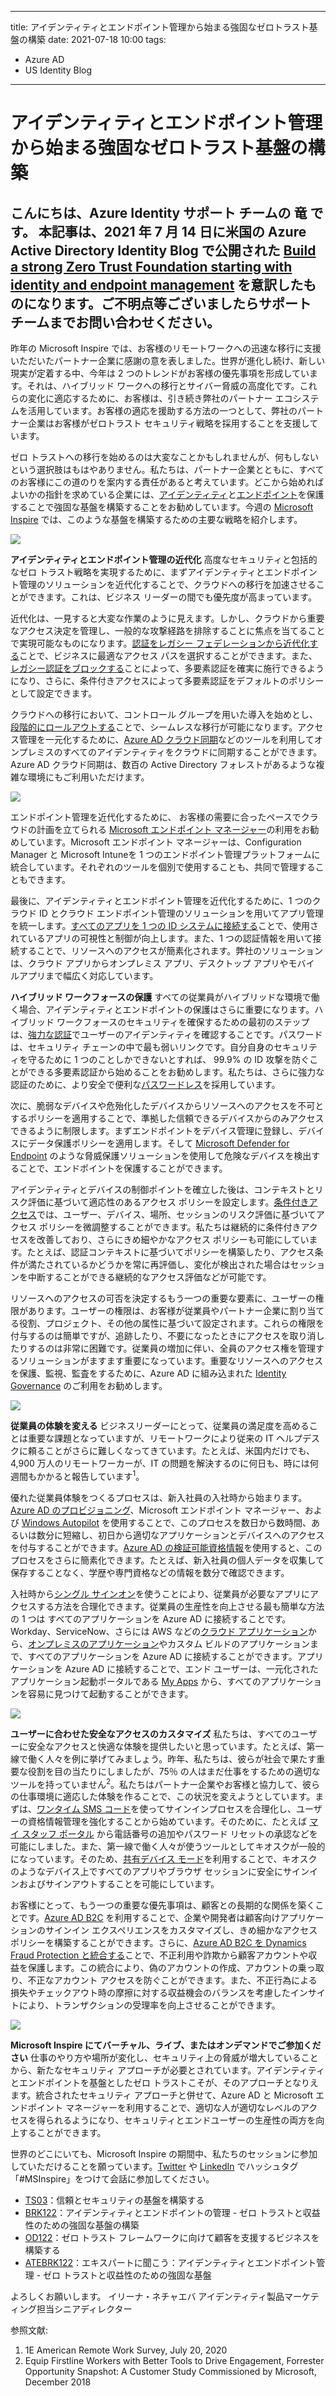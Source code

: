 
---
title: アイデンティティとエンドポイント管理から始まる強固なゼロトラスト基盤の構築
date: 2021-07-18 10:00
tags:
  - Azure AD
  - US Identity Blog
---
# アイデンティティとエンドポイント管理から始まる強固なゼロトラスト基盤の構築

こんにちは、Azure Identity サポート チームの 竜 です。
本記事は、2021 年 7 月 14 日に米国の Azure Active Directory Identity Blog で公開された [Build a strong Zero Trust Foundation starting with identity and endpoint management](https://techcommunity.microsoft.com/t5/azure-active-directory-identity/build-a-strong-zero-trust-foundation-starting-with-identity-and/ba-p/2520420) を意訳したものになります。ご不明点等ございましたらサポート チームまでお問い合わせください。
----

昨年の Microsoft Inspire では、お客様のリモートワークへの迅速な移行に支援いただいたパートナー企業に感謝の意を表しました。世界が進化し続け、新しい現実が定着する中、今年は 2 つのトレンドがお客様の優先事項を形成しています。それは、ハイブリッド ワークへの移行とサイバー脅威の高度化です。これらの変化に適応するために、お客様は、引き続き弊社のパートナー エコシステムを活用しています。お客様の適応を援助する方法の一つとして、弊社のパートナー企業はお客様がゼロトラスト セキュリティ戦略を採用することを支援しています。 

ゼロ トラストへの移行を始めるのは大変なことかもしれませんが、何もしないという選択肢はもはやありません。私たちは、パートナー企業とともに、すべてのお客様にこの道のりを案内する責任があると考えています。どこから始めればよいかの指針を求めている企業には、[アイデンティティ](https://www.microsoft.com/ja-jp/security/business/identity-access-management/azure-ad-pricing)と[エンドポイント](https://www.microsoft.com/ja-jp/security/business/microsoft-endpoint-manager)を保護することで強固な基盤を構築することをお勧めしています。今週の [Microsoft Inspire](https://myinspire.microsoft.com/home) では、このような基盤を構築するための主要な戦略を紹介します。

![](./build-a-strong-zero-trust-foundation-starting-with-identity-and-endpoint-management/01.png)



**アイデンティティとエンドポイント管理の近代化**
高度なセキュリティと包括的なゼロ トラスト戦略を実現するために、まずアイデンティティとエンドポイント管理のソリューションを近代化することで、クラウドへの移行を加速させることができます。これは、ビジネス リーダーの間でも優先度が高まっています。

近代化は、一見すると大変な作業のように見えます。しかし、クラウドから重要なアクセス決定を管理し、一般的な攻撃経路を排除することに焦点を当てることで実現可能なものになります。[認証をレガシー フェデレーションから近代化する](https://docs.microsoft.com/ja-jp/azure/active-directory/hybrid/choose-ad-authn)ことで、ビジネスに最適なアクセス パスを選択することができます。また、[レガシー認証をブロックする](https://docs.microsoft.com/ja-jp/azure/active-directory/conditional-access/block-legacy-authentication)ことによって、多要素認証を確実に施行できるようになり、さらに、条件付きアクセスによって多要素認証をデフォルトのポリシーとして設定できます。

クラウドへの移行において、コントロール グループを用いた導入を始めとし、[段階的にロールアウトする](https://docs.microsoft.com/ja-jp/azure/active-directory/hybrid/how-to-connect-staged-rollout)ことで、シームレスな移行が可能になります。アクセス管理を一元化するために、[Azure AD クラウド同期](https://docs.microsoft.com/ja-jp/azure/active-directory/cloud-sync/what-is-cloud-sync)などのツールを利用してオンプレミスのすべてのアイデンティティをクラウドに同期することができます。Azure AD クラウド同期は、数百の Active Directory フォレストがあるような複雑な環境にもご利用いただけます。

![](./build-a-strong-zero-trust-foundation-starting-with-identity-and-endpoint-management/02.png)

エンドポイント管理を近代化するために、 お客様の需要に合ったペースでクラウドの計画を立てられる [Microsoft エンドポイント マネージャー](https://www.microsoft.com/ja-jp/security/business/microsoft-endpoint-manager)の利用をお勧めしています。Microsoft エンドポイント マネージャーは、Configuration Manager と Microsoft Intuneを 1 つのエンドポイント管理プラットフォームに統合しています。それぞれのツールを個別で使用することも、共同で管理することもできます。

最後に、アイデンティティとエンドポイント管理を近代化するために、1 つのクラウド ID とクラウド エンドポイント管理のソリューションを用いてアプリ管理を統一します。[すべてのアプリを 1 つの ID システムに接続する](https://www.microsoft.com/ja-jp/security/business/identity-access-management/secure-app-access)ことで、使用されているアプリの可視性と制御が向上します。また、1 つの認証情報を用いて接続することで、リソースへのアクセスが簡素化されます。弊社のソリューションは、クラウド アプリからオンプレミス アプリ、デスクトップ アプリやモバイ ルアプリまで幅広く対応しています。



**ハイブリッド ワークフォースの保護**
すべての従業員がハイブリッドな環境で働く場合、アイデンティティとエンドポイントの保護はさらに重要になります。ハイブリッド ワークフォースのセキュリティを確保するための最初のステップは、[強力な認証](https://www.microsoft.com/ja-jp/security/business/identity-access-management/mfa-multi-factor-authentication)でユーザーのアイデンティティを確認することです。パスワードは、セキュリティ チェーンの中で最も弱いリンクです。自分自身のセキュリティを守るために 1 つのことしかできないとすれば、 99.9% の ID 攻撃を防ぐことができる多要素認証から始めることをお勧めします。私たちは、さらに強力な認証のために、より安全で便利な[パスワードレス](https://www.microsoft.com/ja-jp/security/business/identity-access-management/passwordless-authentication)を採用しています。

次に、脆弱なデバイスや危殆化したデバイスからリソースへのアクセスを不可とするポリシーを適用することで、準拠した信頼できるデバイスからのみアクセスできるように制限します。まずエンドポイントをデバイス管理に登録し、デバイスにデータ保護ポリシーを適用します。そして [Microsoft Defender for Endpoint](https://www.microsoft.com/ja-jp/security/business/threat-protection/endpoint-defender) のような脅威保護ソリューションを使用して危険なデバイスを検出することで、エンドポイントを保護することができます。

アイデンティティとデバイスの制御ポイントを確立した後は、コンテキストとリスク評価に基づいて適応性のあるアクセス ポリシーを設定します。[条件付きアクセス](https://www.microsoft.com/ja-jp/security/business/identity-access-management/conditional-access-azure-ad)では、ユーザー、デバイス、場所、セッションのリスク評価に基づいてアクセス ポリシーを微調整することができます。私たちは継続的に条件付きアクセスを改善しており、さらにきめ細やかなアクセス ポリシーも可能にしています。たとえば、認証コンテキストに基づいてポリシーを構築したり、アクセス条件が満たされているかどうかを常に再評価し、変化が検出された場合はセッションを中断することができる継続的なアクセス評価などが可能です。

リソースへのアクセスの可否を決定するもう一つの重要な要素に、ユーザーの権限があります。ユーザーの権限は、お客様が従業員やパートナー企業に割り当てる役割、プロジェクト、その他の属性に基づいて設定されます。これらの権限を付与するのは簡単ですが、追跡したり、不要になったときにアクセスを取り消したりするのは非常に困難です。従業員の増加に伴い、全員のアクセス権を管理するソリューションがますます重要になっています。重要なリソースへのアクセスを保護、監視、監査をするために、Azure AD に組み込まれた [Identity Governance](https://www.microsoft.com/ja-jp/security/business/identity-access-management/identity-governance) のご利用をお勧めします。

![](./build-a-strong-zero-trust-foundation-starting-with-identity-and-endpoint-management/03.png)



**従業員の体験を変える**
ビジネスリーダーにとって、従業員の満足度を高めることは重要な課題となっていますが、リモートワークにより従来の IT ヘルプデスクに頼ることがさらに難しくなってきています。たとえば、米国内だけでも、4,900 万人のリモートワーカーが、IT の問題を解決するのに何日も、時には何週間もかかると報告しています<sup>1</sup>。


優れた従業員体験をつくるプロセスは、新入社員の入社時から始まります。[Azure AD のプロビジョニング](https://www.microsoft.com/ja-jp/security/business/identity-access-management/lifecycle-management-software)、Microsoft エンドポイント マネージャー、および [Windows Autopilot](https://www.microsoft.com/ja-jp/microsoft-365/windows/windows-autopilot) を使用することで、このプロセスを数日から数時間、あるいは数分に短縮し、初日から適切なアプリケーションとデバイスへのアクセスを付与することができます。[Azure AD の検証可能資格情報](https://www.microsoft.com/ja-jp/security/business/identity-access-management/verifiable-credentials)を使用すると、このプロセスをさらに簡素化できます。たとえば、新入社員の個人データを収集して保存することなく、学歴や専門資格などの情報を数分で確認できます。


入社時から[シングル サインオン](https://www.microsoft.com/ja-jp/security/business/identity-access-management/single-sign-on)を使うことにより、従業員が必要なアプリにアクセスする方法を合理化できます。従業員の生産性を向上させる最も簡単な方法の 1 つは すべてのアプリケーションを Azure AD に接続することです。Workday、ServiceNow、さらには AWS などの[クラウド アプリケーション](https://www.microsoft.com/ja-jp/security/business/identity-access-management/integrated-apps-azure-ad)から、[オンプレミスのアプリケーション](https://www.microsoft.com/ja-jp/security/business/identity-access-management/application-management-services)やカスタム ビルドのアプリケーションまで、すべてのアプリケーションを Azure AD に接続することができます。アプリケーションを Azure AD に接続することで、エンド ユーザーは、一元化されたアプリケーション起動ポータルである [My Apps](https://www.microsoft.com/ja-jp/security/business/identity-access-management/user-self-service-portals) から、すべてのアプリケーションを容易に見つけて起動することができます。

![](./build-a-strong-zero-trust-foundation-starting-with-identity-and-endpoint-management/04.png)



**ユーザーに合わせた安全なアクセスのカスタマイズ**
私たちは、すべてのユーザーに安全なアクセスと快適な体験を提供したいと思っています。たとえば、第一線で働く人々を例に挙げてみましょう。昨年、私たちは、彼らが社会で果たす重要な役割を目の当たりにしましたが、75％ の人はまだ仕事をするための適切なツールを持っていません<sup>2</sup>。私たちはパートナー企業やお客様と協力して、彼らの仕事環境に適応した体験を作ることで、この状況を変えようとしています。まずは、[ワンタイム SMS コード](https://docs.microsoft.com/ja-jp/azure/active-directory/authentication/howto-authentication-sms-signin)を使ってサインインプロセスを合理化し、ユーザーの資格情報管理を強化することから始めています。そのために、たとえば [マイ スタッフ ポータル](https://docs.microsoft.com/ja-jp/azure/active-directory/roles/my-staff-configure) から電話番号の追加やパスワード リセットの承認などを可能にしました。また、第一線で働く人々が使うツールとしてキオスクが一般的になっています。そのため、[共有デバイス モード](https://docs.microsoft.com/ja-jp/azure/active-directory/develop/msal-shared-devices)を利用することで、キオスクのようなデバイス上ですべてのアプリやブラウザ セッションに安全にサインインおよびサインアウトすることを可能にしています。

 
お客様にとって、もう一つの重要な優先事項は、顧客との長期的な関係を築くことです。[Azure AD B2C](https://docs.microsoft.com/ja-jp/azure/active-directory-b2c/overview) を利用することで、企業や開発者は顧客向けアプリケーションのサインイン エクスペリエンスをカスタマイズし、きめ細かなアクセス ポリシーを構築することができます。さらに、[Azure AD B2C を Dynamics Fraud Protection と統合する](https://cloudblogs.microsoft.com/dynamics365/bdm/2021/05/12/fraud-trends-part-4-balancing-identity-authentication-with-user-experience/)ことで、不正利用や詐欺から顧客アカウントや収益を保護します。この統合により、偽のアカウントの作成、アカウントの乗っ取り、不正なアカウント アクセスを防ぐことができます。また、不正行為による損失やチェックアウト時の摩擦に対する収益機会のバランスを考慮したインサイトにより、トランザクションの受理率を向上させることができます。

![](./build-a-strong-zero-trust-foundation-starting-with-identity-and-endpoint-management/05.png)

**Microsoft Inspire にてバーチャル、ライブ、またはオンデマンドでご参加ください**
仕事のやり方や場所が変化し、セキュリティ上の脅威が増大していることから、新たなセキュリティ アプローチが必要とされています。アイデンティティとエンドポイントを基盤としたゼロ トラストこそが、そのアプローチとなりえます。統合されたセキュリティ アプローチと併せて、Azure AD と Microsoft エンドポイント マネージャーを利用することで、適切な人が適切なレベルのアクセスを得られるようになり、セキュリティとエンドユーザーの生産性の両方を向上することができます。



世界のどこにいても、Microsoft Inspire の期間中、私たちのセッションに参加していただけることを願っています。[Twitter](https://twitter.com/azuread/status/1278418103903363074) や [LinkedIn](https://www.linkedin.com/showcase/microsoft-security/) でハッシュタグ 「#MSInspire」をつけて会話に参加してください。

- [TS03](https://myinspire.microsoft.com/sessions/a5411f0e-7928-41c2-850f-c7dfbed207a3)：信頼とセキュリティの基盤を構築する
- [BRK122](https://myinspire.microsoft.com/sessions/af379ebd-9be9-4985-9443-068f4a584344)：アイデンティティとエンドポイントの管理 - ゼロ トラストと収益性のための強固な基盤の構築
- [OD122](https://myinspire.microsoft.com/sessions/8f6f4cf4-3712-4e74-bd31-9efeb249298c)：ゼロ トラスト フレームワークに向けて顧客を支援するビジネスを構築する
- [ATEBRK122](https://myinspire.microsoft.com/sessions/b9f77c58-b8c7-4e95-992b-6875efa7da68)：エキスパートに聞こう：アイデンティティとエンドポイント管理 - ゼロ トラストと収益性のための強固な基盤

よろしくお願いします。
イリーナ・ネチャエバ
アイデンティティ製品マーケティング担当シニアディレクター



参照文献:

1. 1E American Remote Work Survey, July 20, 2020
2. Equip Firstline Workers with Better Tools to Drive Engagement, Forrester Opportunity Snapshot: A Customer Study Commissioned by Microsoft, December 2018
